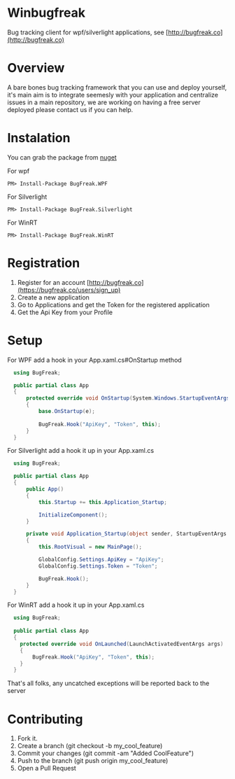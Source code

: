 Winbugfreak
===========

Bug tracking client for wpf/silverlight applications, see [http://bugfreak.co](http://bugfreak.co)

Overview
========

A bare bones bug tracking framework that you can use and deploy yourself, it's main aim is to integrate seemesly 
with your application and centralize issues in a main repository, we are working on having a free server deployed
please contact us if you can help.

Instalation
===========

You can grab the package from [nuget](http://www.nuget.org/)

For wpf
```
PM> Install-Package BugFreak.WPF
```

For Silverlight
```
PM> Install-Package BugFreak.Silverlight
```

For WinRT
```
PM> Install-Package BugFreak.WinRT
```

Registration
============

1. Register for an account [http://bugfreak.co](https://bugfreak.co/users/sign_up)
2. Create a new application
3. Go to Applications and get the Token for the registered application
4. Get the Api Key from your Profile

Setup
=============

For WPF add a hook in your App.xaml.cs#OnStartup method
```csharp
  using BugFreak;

  public partial class App
  {
      protected override void OnStartup(System.Windows.StartupEventArgs e)
      {
          base.OnStartup(e);
		  
		  BugFreak.Hook("ApiKey", "Token", this);
      }
  }

```

For Silverlight add a hook it up in your App.xaml.cs

```csharp
  using BugFreak;

  public partial class App
  {
      public App()
      {
          this.Startup += this.Application_Startup;

          InitializeComponent();
      }

      private void Application_Startup(object sender, StartupEventArgs e)
      {
          this.RootVisual = new MainPage();

          GlobalConfig.Settings.ApiKey = "ApiKey";
          GlobalConfig.Settings.Token = "Token";

          BugFreak.Hook();
      }
  }
```

For WinRT add a hook it up in your App.xaml.cs

```csharp
  using BugFreak;
  
  public partial class App
  {
	protected override void OnLaunched(LaunchActivatedEventArgs args)
	{
		BugFreak.Hook("ApiKey", "Token", this);
	}
  }
```

That's all folks, any uncatched exceptions will be reported back to the server

Contributing
============

1. Fork it.
2. Create a branch (git checkout -b my_cool_feature)
3. Commit your changes (git commit -am "Added CoolFeature")
4. Push to the branch (git push origin my_cool_feature)
5. Open a Pull Request
